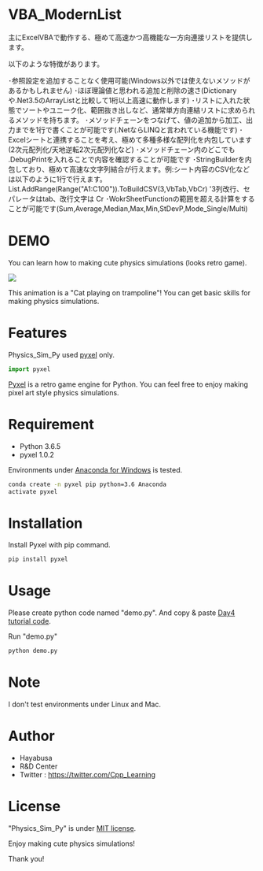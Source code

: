 # VBA_ModernList
主にExcelVBAで動作する、極めて高速かつ高機能な一方向連接リストを提供します。

以下のような特徴があります。

･参照設定を追加することなく使用可能(Windows以外では使えないメソッドがあるかもしれません)
･ほぼ理論値と思われる追加と削除の速さ(Dictionaryや.Net3.5のArrayListと比較して1桁以上高速に動作します)
･リストに入れた状態でソートやユニーク化、範囲抜き出しなど、通常単方向連結リストに求められるメソッドを持ちます。
･メソッドチェーンをつなげて、値の追加から加工、出力までを1行で書くことが可能です(.NetならLINQと言われている機能です)
･Excelシートと連携することを考え、極めて多種多様な配列化を内包しています(2次元配列化/天地逆転2次元配列化など)
･メソッドチェーン内のどこでも .DebugPrintを入れることで内容を確認することが可能です
･StringBuilderを内包しており、極めて高速な文字列結合が行えます。例:シート内容のCSV化などは以下のように1行で行えます。
  List.AddRange(Range("A1:C100")).ToBuildCSV(3,VbTab,VbCr)  '3列改行、セパレータはtab、改行文字は Cr
･WokrSheetFunctionの範囲を超える計算をすることが可能です(Sum,Average,Median,Max,Min,StDevP,Mode_Single/Multi)
 
# DEMO
 
You can learn how to making cute physics simulations (looks retro game).
 
![](https://cpp-learning.com/wp-content/uploads/2019/05/pyxel-190505-161951.gif)
 
This animation is a "Cat playing on trampoline"!
You can get basic skills for making physics simulations.
 
# Features
 
Physics_Sim_Py used [pyxel](https://github.com/kitao/pyxel) only.
 
```python
import pyxel
```
[Pyxel](https://github.com/kitao/pyxel) is a retro game engine for Python.
You can feel free to enjoy making pixel art style physics simulations.
 
# Requirement
 
* Python 3.6.5
* pyxel 1.0.2
 
Environments under [Anaconda for Windows](https://www.anaconda.com/distribution/) is tested.
 
```bash
conda create -n pyxel pip python=3.6 Anaconda
activate pyxel
```
 
# Installation
 
Install Pyxel with pip command.
 
```bash
pip install pyxel
```
 
# Usage
 
Please create python code named "demo.py".
And copy &amp; paste [Day4 tutorial code](https://cpp-learning.com/pyxel_physical_sim4/).
 
Run "demo.py"
 
```bash
python demo.py
```
 
# Note
 
I don't test environments under Linux and Mac.
 
# Author
 
* Hayabusa
* R&D Center
* Twitter : https://twitter.com/Cpp_Learning
 
# License
 
"Physics_Sim_Py" is under [MIT license](https://en.wikipedia.org/wiki/MIT_License).
 
Enjoy making cute physics simulations!
 
Thank you!
